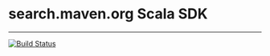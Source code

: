 # search.maven.org Scala SDK

---

[![Build Status](https://travis-ci.org/aiyanbo/search.maven.org-scala-sdk.svg?branch=master)](https://travis-ci.org/aiyanbo/search.maven.org-scala-sdk)